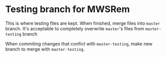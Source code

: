 # Testing branch for MWSRem
This is where testing files are kept.
When finished, merge files into `master` branch. 
It's acceptable to completely overwrite `master`'s files from `master-testing` branch

When commiting changes that confict with `master-testing`, make new branch to merge with `master-testing`.

